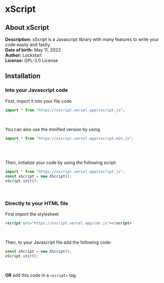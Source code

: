xScript
===

About xScript
---


**Description:** xScript is a Javascript library with many features to write your code easily and fastly. <br>
**Date of birth:** May 11, 2022<br>
**Author:** Lockstart<br>
**License:** GPL-3.0 License


Installation
---

### Into your Javascript code

First, import it into your file code

```js
import * from "https://xscript.vercel.app/xscript.js";
```
<br>

You can also use the minified version by using 
```js
import * from "https://xscript.vercel.app/xscript.min.js";
```
<br><br>

Then, initialize your code by using the following script:

```js
import * from "https://xscript.vercel.app/xscript.js";
const xScript = new XScript();
xScript.init();
```
<br>

### Directly to your HTML file

First import the stylesheet
```html
<script src="https://xscript.vercel.app/cdn.js"></script>
```
<br>

Then, to your Javascript file add the following code:

```js
const xScript = new XScript();
xScript.init();
```
<br>

**OR** add this code in a `<script>` tag.

